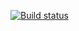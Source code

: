 [![Build status](https://ci.appveyor.com/api/projects/status/d7du7xaiatos15x1?svg=true)](https://ci.appveyor.com/project/Garfild13-06/js-add-unit-testing-matchers)
